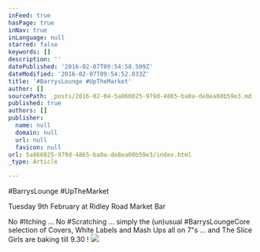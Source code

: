 ```yaml
---
inFeed: true
hasPage: true
inNav: true
inLanguage: null
starred: false
keywords: []
description: ''
datePublished: '2016-02-07T09:54:58.509Z'
dateModified: '2016-02-07T09:54:52.033Z'
title: '#BarrysLounge #UpTheMarket'
author: []
sourcePath: _posts/2016-02-04-5a866025-979d-4865-ba0a-de8ea60b59e3.md
published: true
authors: []
publisher:
  name: null
  domain: null
  url: null
  favicon: null
url: 5a866025-979d-4865-ba0a-de8ea60b59e3/index.html
_type: Article

---
```

\#BarrysLounge \#UpTheMarket

Tuesday 9th February at Ridley Road Market Bar

No \#Itching ... No \#Scratching ... simply the (un)usual \#BarrysLoungeCore selection of Covers, White Labels and Mash Ups all on 7"s ... and The Slice Girls are baking till 9.30 !
![](https://the-grid-user-content.s3-us-west-2.amazonaws.com/25160f8e-6b8f-45d8-831f-396eeb45cdd6.jpg)